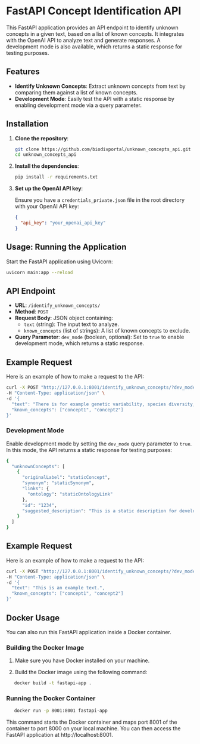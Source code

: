 # FastAPI Concept Identification API

This FastAPI application provides an API endpoint to identify unknown concepts in a given text, based on a list of known concepts. It integrates with the OpenAI API to analyze text and generate responses. A development mode is also available, which returns a static response for testing purposes.

## Features

- **Identify Unknown Concepts**: Extract unknown concepts from text by comparing them against a list of known concepts.
- **Development Mode**: Easily test the API with a static response by enabling development mode via a query parameter.

## Installation

1. **Clone the repository**:

   ```bash
   git clone https://github.com/biodivportal/unknown_concepts_api.git
   cd unknown_concepts_api
   
2. **Install the dependencies**:

   ```bash
   pip install -r requirements.txt

3. **Set up the OpenAI API key**:

   Ensure you have a `credentials_private.json` file in the root directory with your OpenAI API key:

   ```json
   {
     "api_key": "your_openai_api_key"
   }

## Usage: Running the Application

Start the FastAPI application using Uvicorn:

```bash
uvicorn main:app --reload
```

## API Endpoint

- **URL**: `/identify_unknown_concepts/`
- **Method**: `POST`
- **Request Body**: JSON object containing:
  - `text` (string): The input text to analyze.
  - `known_concepts` (list of strings): A list of known concepts to exclude.
- **Query Parameter**: `dev_mode` (boolean, optional): Set to `true` to enable development mode, which returns a static response.

## Example Request

Here is an example of how to make a request to the API:

```bash
curl -X POST "http://127.0.0.1:8001/identify_unknown_concepts/?dev_mode=true" \
-H "Content-Type: application/json" \
-d '{
  "text": "There is for example genetic variability, species diversity, ecosystem diversity and phylogenetic diversity. Diversity is not distributed evenly on Earth.",
  "known_concepts": ["concept1", "concept2"]
}'
```

### Development Mode
Enable development mode by setting the `dev_mode` query parameter to `true`. In this mode, the API returns a static response for testing purposes:

```bash
{
  "unknownConcepts": [
    {
      "originalLabel": "staticConcept",
      "synonym": "staticSynonym",
      "links": {
        "ontology": "staticOntologyLink"
      },
      "id": "1234",
      "suggested_description": "This is a static description for development mode."
    }
  ]
}
```


## Example Request

Here is an example of how to make a request to the API:

```bash
curl -X POST "http://127.0.0.1:8001/identify_unknown_concepts/?dev_mode=true" \
-H "Content-Type: application/json" \
-d '{
  "text": "This is an example text.",
  "known_concepts": ["concept1", "concept2"]
}'
```

## Docker Usage

You can also run this FastAPI application inside a Docker container.

### Building the Docker Image

1. Make sure you have Docker installed on your machine.

2. Build the Docker image using the following command:

```bash
   docker build -t fastapi-app .
```

### Running the Docker Container
```bash
   docker run -p 8001:8001 fastapi-app
```
This command starts the Docker container and maps port 8001 of the container to port 8000 on your local machine. You can then access the FastAPI application at http://localhost:8001.


